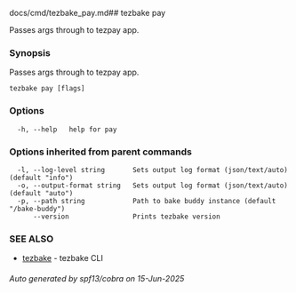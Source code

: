 docs/cmd/tezbake_pay.md## tezbake pay

Passes args through to tezpay app.

### Synopsis

Passes args through to tezpay app.

```
tezbake pay [flags]
```

### Options

```
  -h, --help   help for pay
```

### Options inherited from parent commands

```
  -l, --log-level string       Sets output log format (json/text/auto) (default "info")
  -o, --output-format string   Sets output log format (json/text/auto) (default "auto")
  -p, --path string            Path to bake buddy instance (default "/bake-buddy")
      --version                Prints tezbake version
```

### SEE ALSO

* [tezbake](/tezbake/reference/cmd/tezbake)	 - tezbake CLI

###### Auto generated by spf13/cobra on 15-Jun-2025
